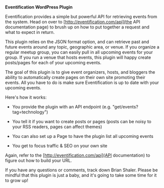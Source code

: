 **Eventification WordPress Plugin**

Eventification provides a simple but powerful API for retrieving events from the system. Head on over to [http://eventification.com/api](the API documentation page) to brush up on how to put together a request and what to expect in return.

This plugin relies on the JSON format option, and can retrieve past and future events around any topic, geographic area, or venue. If you organize a regular meetup group, you can easily pull in all upcoming events for your group. If you run a venue that hosts events, this plugin will happy create posts/pages for each of your upcoming events.

The goal of this plugin is to give event organizers, hosts, and bloggers the ability to automatically create pages on their own site promoting their events. All you have to do is make sure Eventification is up to date with your upcoming events.

Here's how it works:

* You provide the plugin with an API endpoint (e.g. "get/events?tag=technology")

* You tell it if you want to create posts or pages (posts can be noisy to your RSS readers, pages can affect themes)

* You can also set up a Page to have the plugin list all upcoming events

* You get to focus traffic & SEO on your own site

Again, refer to the [http://eventification.com/api](API documentation) to figure out how to build your URL.

If you have any questions or comments, track down Brian Shaler. Please be mindful that this plugin is just a baby, and it's going to take some time for it to grow up!
